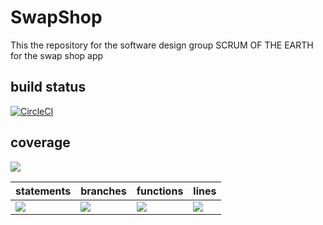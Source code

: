 # SwapShop
This the repository for the software design group SCRUM OF THE EARTH for the swap shop app

## build status 
[![CircleCI](https://dl.circleci.com/status-badge/img/gh/SCRUM-OF-THE-EARTH/SwapShop/tree/main.svg?style=svg)](https://dl.circleci.com/status-badge/redirect/gh/SCRUM-OF-THE-EARTH/SwapShop/tree/main)

## coverage
![](https://img.shields.io/badge/Coverage-70%25-5A7302.svg?prefix=$coverage$)

| statements  |  branches |  functions |  lines  |
|---|---|---|---|
| ![](https://img.shields.io/badge/Coverage-72%25-5A7302.svg?prefix=$statements$)  | ![](https://img.shields.io/badge/Coverage-62%25-F2E96B.svg?prefix=$branches$)  | ![](https://img.shields.io/badge/Coverage-75%25-5A7302.svg?prefix=$functions$) | ![](https://img.shields.io/badge/Coverage-73%25-5A7302.svg?prefix=$lines$) |